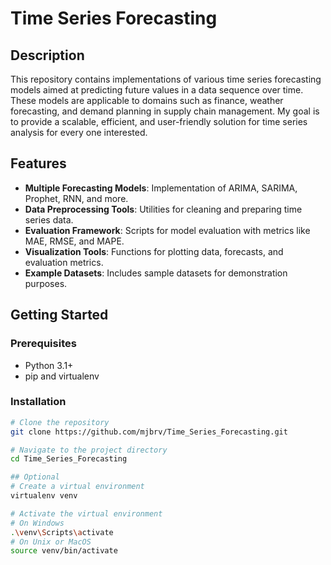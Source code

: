 # Time Series Forecasting

## Description

This repository contains implementations of various time series forecasting models aimed at predicting future values in a data sequence over time. These models are applicable to domains such as finance, weather forecasting, and demand planning in supply chain management. My goal is to provide a scalable, efficient, and user-friendly solution for time series analysis for every one interested.

## Features

- **Multiple Forecasting Models**: Implementation of ARIMA, SARIMA, Prophet, RNN, and more.
- **Data Preprocessing Tools**: Utilities for cleaning and preparing time series data.
- **Evaluation Framework**: Scripts for model evaluation with metrics like MAE, RMSE, and MAPE.
- **Visualization Tools**: Functions for plotting data, forecasts, and evaluation metrics.
- **Example Datasets**: Includes sample datasets for demonstration purposes.

## Getting Started

### Prerequisites

- Python 3.1+
- pip and virtualenv

### Installation

```bash
# Clone the repository
git clone https://github.com/mjbrv/Time_Series_Forecasting.git

# Navigate to the project directory
cd Time_Series_Forecasting

## Optional
# Create a virtual environment
virtualenv venv

# Activate the virtual environment
# On Windows
.\venv\Scripts\activate
# On Unix or MacOS
source venv/bin/activate
```


